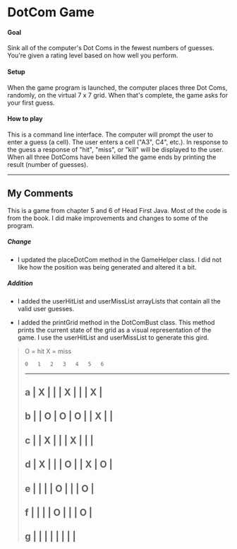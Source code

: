DotCom Game
===

#### Goal ####

Sink all of the computer's Dot Coms in the fewest numbers of guesses.  You're given a rating level based on how well you perform.

#### Setup ####

When the game program is launched, the computer places three Dot Coms, randomly, on the virtual 7 x 7 grid.  When that's complete, the game asks for your first guess.

#### How to play ####

This is a command line interface.  The computer will prompt the user to enter a guess (a cell).  The user enters a cell ("A3", C4", etc.).  In response to the guess a response of "hit", "miss", or "kill" will be displayed to the user.  When all three DotComs have been killed the game ends by printing the result (number of guesses).

- - -

My Comments
---

This is a game from chapter 5 and 6 of Head First Java.  Most of the code is from the book.  I did make improvements and changes to some of the program.

##### Change #####

* I updated the placeDotCom method in the GameHelper class.  I did not like how the position was being generated and altered it a bit.

##### Addition #####

* I added the userHitList and userMissList arrayLists that contain all the valid user guesses.

* I added the printGrid method in the DotComBust class.  This method prints the current state of the grid as a visual representation of the game.  I use the userHitList and userMissList to generate this gird.

> O = hit
> X = miss
>
>     0   1   2   3   4   5   6 
>    ---------------------------
> a | X |   |   | X |   |   | X |
>    ---------------------------
> b |   | O | O | O |   | X |   |
>    ---------------------------
> c |   | X |   |   | X |   |   |
>    ---------------------------
> d | X |   |   | O |   | X | O |
>    ---------------------------
> e |   |   |   | O |   |   | O |
>    ---------------------------
> f |   |   |   | O |   |   | O |
>    ---------------------------
> g |   |   |   |   |   |   |   |
>    ---------------------------
>